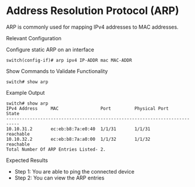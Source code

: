 # Address Resolution Protocol (ARP) 

ARP is commonly used for mapping IPv4 addresses to MAC addresses. 

Relevant Configuration 

Configure static ARP on an interface 

```
switch(config-if)# arp ipv4 IP-ADDR mac MAC-ADDR
```

Show Commands to Validate Functionality 

```
switch# show arp
```

Example Output 

```
switch# show arp
IPv4 Address     MAC                Port         Physical Port    State
---------------------------------------------------------------------------
10.10.31.2       ec:eb:b8:7a:e0:40  1/1/31       1/1/31           reachable
10.10.32.2       ec:eb:b8:7a:a0:00  1/1/32       1/1/32           reachable
Total Number Of ARP Entries Listed- 2.
```

Expected Results 

* Step 1: You are able to ping the connected device 
* Step 2: You can view the ARP entries 
